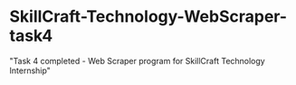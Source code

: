 # SkillCraft-Technology-WebScraper-task4
"Task 4  completed - Web Scraper program for SkillCraft Technology Internship"
